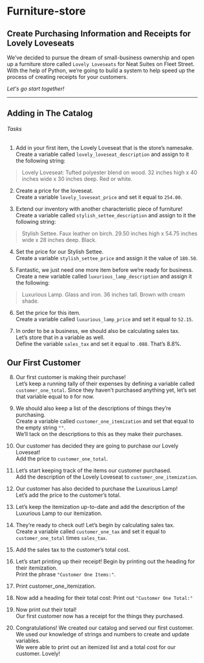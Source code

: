 # Furniture-store

## Create Purchasing Information and Receipts for Lovely Loveseats

We’ve decided to pursue the dream of small-business ownership and open up a furniture store called `Lovely Loveseats` for Neat Suites on Fleet Street.
With the help of Python, we’re going to build a system to help speed up the process of creating receipts for your customers.

*Let's go start together!*

<hr>

## Adding in The Catalog

###### Tasks

1. Add in your first item, the Lovely Loveseat that is the store’s namesake.<br>
Create a variable called `lovely_loveseat_description` and assign to it the following string:
> Lovely Loveseat: Tufted polyester blend on wood. 32 inches high x 40 inches wide x 30 inches deep. Red or white.

2. Create a price for the loveseat.<br>
Create a variable `lovely_loveseat_price` and set it equal to `254.00`.

3. Extend our inventory with another characteristic piece of furniture!<br>
Create a variable called `stylish_settee_description` and assign to it the following string:
> Stylish Settee. Faux leather on birch. 29.50 inches high x 54.75 inches wide x 28 inches deep. Black.

4. Set the price for our Stylish Settee.<br>
Create a variable `stylish_settee_price` and assign it the value of `180.50`.

5. Fantastic, we just need one more item before we’re ready for business.<br>
Create a new variable called `luxurious_lamp_description` and assign it the following:
> Luxurious Lamp. Glass and iron. 36 inches tall. Brown with cream shade.

6. Set the price for this item.<br>
Create a variable called `luxurious_lamp_price` and set it equal to `52.15`.

7. In order to be a business, we should also be calculating sales tax.<br>
Let’s store that in a variable as well.<br>
Define the variable `sales_tax` and set it equal to `.088`. That’s 8.8%.

## Our First Customer

8. Our first customer is making their purchase!<br>
Let’s keep a running tally of their expenses by defining a variable called `customer_one_total`.
Since they haven’t purchased anything yet, let’s set that variable equal to `0` for now.

9. We should also keep a list of the descriptions of things they’re purchasing.<br>
Create a variable called `customer_one_itemization` and set that equal to the empty string `""`.<br>
We’ll tack on the descriptions to this as they make their purchases.

10. Our customer has decided they are going to purchase our Lovely Loveseat!<br>
Add the price to `customer_one_total`.

11. Let’s start keeping track of the items our customer purchased.<br>
Add the description of the Lovely Loveseat to `customer_one_itemization`.

12. Our customer has also decided to purchase the Luxurious Lamp!<br>
Let’s add the price to the customer’s total.

13. Let’s keep the itemization up-to-date and add the description of the Luxurious Lamp to our itemization.

14. They’re ready to check out! Let’s begin by calculating sales tax.<br>
Create a variable called `customer_one_tax` and set it equal to `customer_one_total` times `sales_tax`.

15. Add the sales tax to the customer’s total cost.

16. Let’s start printing up their receipt! Begin by printing out the heading for their itemization.<br>
Print the phrase `"Customer One Items:"`.

17. Print customer_one_itemization.

18. Now add a heading for their total cost: Print out `"Customer One Total:"`

19. Now print out their total!<br>
Our first customer now has a receipt for the things they purchased.

20. Congratulations! We created our catalog and served our first customer.<br>
We used our knowledge of strings and numbers to create and update variables.<br>
We were able to print out an itemized list and a total cost for our customer. Lovely!

